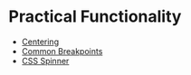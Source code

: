 # Practical Functionality

* [Centering](Centering.md)
* [Common Breakpoints](Common-Breakpoints.md)
* [CSS Spinner](CSS-Spinner.md)